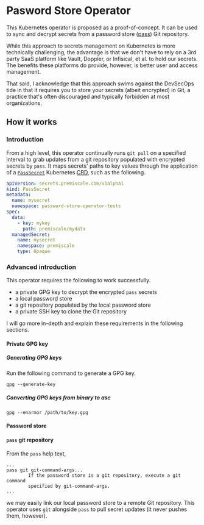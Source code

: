 # Pasword Store Operator

This Kubernetes operator is proposed as a proof-of-concept. It can be used to sync and decrypt secrets from a password store ([pass](https://www.passwordstore.org/)) Git repository.

While this approach to secrets management on Kubernetes is more technically challenging, the advantage is that we don't have to rely on a 3rd party SaaS platform like Vault, Doppler,
or Infisical, et al. to hold our secrets. The benefits these platforms do provide, however, is better user and access management.

That said, I acknowledge that this approach swims against the DevSecOps tide in that it requires you to store your secrets (albeit encrypted) in Git, a practice
that's often discouraged and typically forbidden at most organizations.

## How it works

### Introduction

From a high level, this operator continually runs `git pull` on a specified interval to grab updates from a git repository populated with encrypted
secrets by `pass`. It maps secrets' paths to key values through the application of a [`PassSecret`](helm/operator/crds/PassSecret.yaml) Kubernetes [CRD](https://kubernetes.io/docs/concepts/extend-kubernetes/api-extension/custom-resources/),
such as the following.

```yaml
apiVersion: secrets.premiscale.com/v1alpha1
kind: PassSecret
metadata:
  name: mysecret
  namespace: password-store-operator-tests
spec:
  data:
    - key: mykey
      path: premiscale/mydata
  managedSecret:
    name: mysecret
    namespace: premiscale
    type: Opaque
```

### Advanced introduction

This operator requires the following to work successfully.

- a private GPG key to decrypt the encrypted `pass` secrets
- a local password store
- a git repository populated by the local password store
- a private SSH key to clone the Git repository

I will go more in-depth and explain these requirements in the following sections.

#### Private GPG key

##### Generating GPG keys

Run the following command to generate a GPG key.

```shell
gpg --generate-key
```

##### Converting GPG keys from binary to asc

```shell
gpg --enarmor /path/to/key.gpg
```

#### Password store

#### `pass` git repository

From the `pass` help text,

```text
...
pass git git-command-args...
        If the password store is a git repository, execute a git command
        specified by git-command-args.
...
```

we may easily link our local password store to a remote Git repository. This operator uses `git` alongside `pass` to pull secret updates (it never pushes them, however).